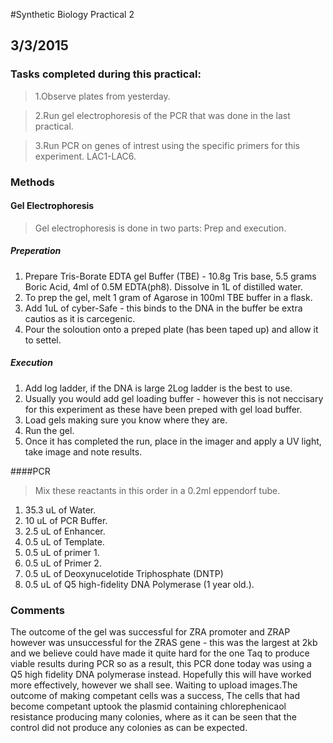 #Synthetic Biology Practical 2 
## 3/3/2015 
### Tasks completed during this practical:
> 1.Observe plates from yesterday. 

> 2.Run gel electrophoresis of the PCR that was done in the last practical.

> 3.Run PCR on genes of intrest using the specific primers for this experiment. LAC1-LAC6.

### Methods
#### Gel Electrophoresis
> Gel electrophoresis is done in two parts: Prep and execution.

##### Preperation
 1. Prepare Tris-Borate EDTA gel Buffer (TBE) - 10.8g Tris base, 5.5 grams Boric Acid, 4ml of 0.5M EDTA(ph8). Dissolve in 1L of distilled water.
 2. To prep the gel, melt 1 gram of Agarose in 100ml TBE buffer in a flask.
 3. Add 1uL of cyber-Safe - this binds to the DNA in the buffer be extra cautios as it is carcegenic. 
 4. Pour the soloution onto a preped plate (has been taped up) and allow it to settel. 

##### Execution 
1. Add log ladder, if the DNA is large 2Log ladder is the best to use.
2. Usually you would add gel loading buffer - however this is not neccisary for this experiment as these have been preped with gel load buffer. 
3. Load gels making sure you know where they are.
4. Run the gel.
5. Once it has completed the run, place in the imager and apply a UV light, take image and note results.

####PCR
> Mix these reactants in  this order in a 0.2ml eppendorf tube.

1. 35.3 uL of Water.
2. 10 uL of PCR Buffer.
3. 2.5 uL of Enhancer.
4. 0.5 uL of Template.
5. 0.5 uL of primer 1.
6. 0.5 uL of Primer 2.
7. 0.5 uL of Deoxynucelotide Triphosphate (DNTP)
8. 0.5 uL of Q5 high-fidelity DNA Polymerase (1 year old.). 


### Comments 
The outcome of the gel was successful for ZRA promoter and ZRAP however was unsuccessful for the ZRAS gene - this was the largest at 2kb and we believe could have made it quite hard for the one Taq to produce viable results during PCR so as a result, this PCR done today was using a Q5 high fidelity DNA polymerase instead. Hopefully this will have worked more effectively, however we shall see. Waiting to upload images.The outcome of making competant cells was a success, The cells that had become competant uptook the plasmid containing chlorephenicaol resistance producing many colonies, where as it can be seen that the control did not produce any colonies as can be expected.

